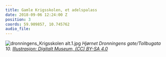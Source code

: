 ```yaml
---
title: Gamle Krigsskolen, et adelspalass
date: 2018-09-06 12:24:00 Z
position: 3
coords: 59.909857, 10.745762
audio_file: 
---
```


![dronningens_Krigsskolen alt.1.jpg](/uploads/dronningens_Krigsskolen%20alt.1.jpg)
*Hjørnet Dronningens gate/Tollbugata 10. [Illustrasjon: Digitalt Museum, (CC) BY-SA 4.0](https://digitaltmuseum.no/011085443679/tollbugata-10-den-gamle-krigsskolen)*